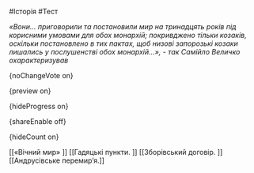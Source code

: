#Історія #Тест

*«Вони... приговорили та постановили мир на тринадцять років під корисними умовами для обох монархій; покривджено тільки козаків, оскільки постановлено в тих пактах, щоб низові запорозькі козаки лишались у послушенстві обох монархій...», - так Самійло Величко охарактеризував*

{noChangeVote on}

{preview on}

{hideProgress on}

{shareEnable off}

{hideCount on}

[[«Вічний мир» ]]
[[Гадяцькі пункти. ]]
[[Зборівський договір. ]]
[[Андрусівське перемир’я.]]
